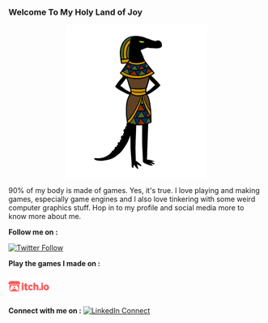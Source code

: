 ### Welcome To My Holy Land of Joy

<div style="text-align:center"><img src="https://github.com/Pikachuxxxx/Pikachuxxxx/blob/master/tumblr_inline_n7hkf5SViA1s5zj0n540.gif" height = 300/></div>

90% of my body is made of games. Yes, it's true. I love playing and making games, especially game engines and I also love tinkering with some weird computer graphics stuff. Hop in to my profile and social media more to know more about me.



**Follow me on :**

[![Twitter Follow](https://img.shields.io/twitter/follow/Phani_29.svg?style=social)](https://twitter.com/phani_29)  


**Play the games I made on :**
<a href="(https://pikachuxxx.itch.io">
<p float="left">
  <img src="https://github.com/Pikachuxxxx/Pikachuxxxx/blob/master/itch-io.png" width="80" />
</p>
</a>

**Connect with me on :**  [![LinkedIn Connect](https://github.com/paulrobertlloyd/socialmediaicons/blob/main/linkedin-24x24.png)](https://www.linkedin.com/in/phani-srikar-78206714b/)  
